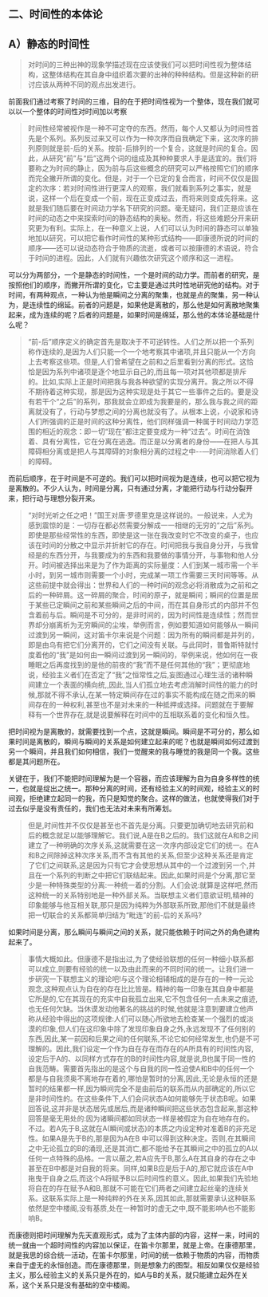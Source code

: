 <h2>二、时间性的本体论</h2><h2>A）静态的时间性</h2><blockquote data-pid="LGbYy8Nn">对时间的三种出神的现象学描述现在应该使我们可以把时间性视为整体结构，这整体结构在其自身中组织着次要的出神的种种结构。但是这种新的研讨应该从两种不同的观点出发进行。</blockquote><p data-pid="Q8uJ-mni">前面我们通过考察了时间的三维，目的在于把时间性视为一个整体，现在我们就可以以一个整体的时间性对时间加以考察</p><blockquote data-pid="hxjSD2ND">时间性经常被视作是一种不可定夺的东西。然而，每个人又都认为时间性首先是个系列。系列反过来又可以作为一种次序而自我确定下来，这次序的排列原则就是前-后的关系。按前-后排列的一个复合，这就是时间的复合。因此，从研究“前”与“后”这两个词的组成及其种种要求人手是适宜的。我们将要称之为时间的静止，因为前与后这些概念的研究可以严格按照它们的顺序而完全撇开所谓的变化。但是，对于一个已定的复合而言，时间不仅仅是固定的次序：若对时间性进行更深人的观察，我们就看到系列之事实，就是说，这样一个后在变成一个前，现在正变成过去，而将来则变成先将来。这就是我们随后要在时间动力学名下研究的问题。毫无疑问，我们正是应该在时间的动态之中来探索时间的静态结构的奥秘。然而，将这些难题分开来研究更为有利。实际上，在一种意义上说，人们可以认为时间的静态可以单独地加以研究，可以把它看作时间性的某种形式结构——即康德所说的时间的顺序——还可以说动态符合于物质的流逝，或者可以按康德的术语说，符合于时间的进程。因此，人们就有兴趣依次研究这个顺序和这一进程。</blockquote><p data-pid="D0pNoqP4">可以分为两部分，一个是静态的时间性，一个是时间的动力学。而前者的研究，是按照他们的顺序，而撇开所谓的变化，它主要是通过共时性地研究他的结构。对于时间，有两种观点，一种认为他是瞬间之分离的聚集，也就是点的聚集，另一种认为，是连续性的绵延。前者的问题是，如果他是离散的，那么他是如何离散地聚集起来，成为连续的呢？后者的问题是，如果时间是绵延，那么他的本体论基础是什么呢？</p><blockquote data-pid="FGQ6YKOq">“前-后”顺序定义的确定首先是取决于不可逆转性。人们之所以把一个系列称作连续的,是因为人们只能一个一个地考察其中诸项,并且只能从一个方向上去考察这些项。但是,人们曾希望在之前和之后里看到分离的形式。这恰恰是因为系列中诸项是逐个地显示自己的,而且每一项对其他项都是排斥的。比如,实际上正是时间把我与我各种欲望的实现分离开。我之所以不得不期待着这种实现，那是因为这种实现是处于其它一些事件之后的。要是没有若干个“之后”的系列，那我就会立即成为我要是的，那么我与我之间的距离就没有了，行动与梦想之间的分离也就没有了。从根本上说，小说家和诗人们所强调的正是时间的这种分离性，他们同样强调一种属于时间动力学范围的相近的观念：即一切“现在”都注定要变成为一种“过去”。时间在消蚀着、具有分离性，它在分离在逃逸。而正是以分离者的身份——在把人与其障碍相分离或是把人与其障碍的对象相分离的过程之中--—时间消除着人们的障碍。</blockquote><p data-pid="1F-tU4Hn">而前后顺序，在于时间是不可逆的。我们可以把时间视为是连续，也可以把它视为是离散的。不少人认为，时间是分离，只有通过分离，才能把行动与行动分裂开来，把行动与理想分裂开来。</p><blockquote data-pid="61Kl7GeN">“对时光听之任之吧！”国王对唐·罗德里克是这样说的。一般说来，人尤为感到震惊的是：一切存在都必然需要分解成一一相继的无穷的“之后”系列。即使是那些经常性的东西，即使是这一张在我改变时它不改变的桌子，也应该在时间的分散之中显示并折射它的存在。时间把我与我自身分开，与我曾经是的东西分开，与我要成为的东西和我要做的事情分开，与事物和他人分开。时间被选择出来是为了作为距离的实际量度：人们到某一城市需一个半小时，到另一城市则需要一个小时，完成某一项工作需要三天时间等等。从这些前提中就会得出：世界和人们的一种时间的观念必将消散成为之前和之后的一种碎屑。这一碎屑的聚合，时间的原子，就是瞬间；瞬间的位置是居于某些已定瞬间之前和某些瞬间之后的中间，而在其自身形式的内部并不包含着前与后。瞬间是不可分的，是非时间的，因为时间性是连续性；然而世界却分崩离析为无穷瞬间的尘埃，举例而言，例如要知道如何能够从一瞬间过渡到另一瞬间，这对笛卡尔来说是个问题：因为所有的瞬间都是并列的，即是由乌有把它们分离开的，它们之间没有关联。与此同时，普鲁斯特就忖度着他的“我”是如何由一瞬间过渡到另一瞬间的，举例来说，他如何在一夜睡眠之后再度找到的是他的前夜的“我”而不是任何其他的“我”；更彻底地说，经验主义者们在否定了“我”之恒常性之后,妄图通过心理生活的诸种瞬间建立一个表面的横向统,,因此,当人们孤立地去考虑消解时间性的能力的时候,那就不得不承认,在某一特定瞬间存在过的事实不能构成在随之而来的瞬间存在的一种权利,甚至也不是对未来的一种抵押或选择。问题就在于要解释有一个世界存在,就是说要解释在时间中的互相联系着的变化和恒久性。</blockquote><p data-pid="-yXKlnYK">把时间视为是离散的，就需要找到一个点，这就是瞬间。瞬间是不可分的，那么如果时间是离散的，瞬间与瞬间的关系是如何建立起来的呢？也就是瞬间如何过渡到另一个瞬间，并且我们如何相信，我们一觉醒来的我与睡觉的我是同一个我。这些都是其问题所在。</p><p data-pid="_4_PW9Le">关键在于，我们不能把时间理解为是一个容器，而应该理解为自为自身多样性的统一，也就是绽出之统一。那种分离的时间，还有经验主义的时间观，经验主义的时间观，拒绝建立起同一的我，而只是知觉的聚合。这样的做法，也就使得我们对于过去似乎是没有责任的，我们也无法对未来有所筹划。</p><blockquote data-pid="k2WjgBdF">但是,时间性并不仅仅是甚至也不首先是分离。只要更加确切地去研究前和后的概念就足以能够理解它。我们说,A是在B之后的。我们这就在A和B之间建立了一种明确的次序关系,这就需要在这一次序内部设定它们的统一。在A和B之间除掉这种次序关系,而不含有其他的关系,但至少这种关系还是肯定了它们之间联系,这是因为只有它才会使思想从其中的一个过渡到另一个,并且在一个系列的判断之中把它们联结起来。因此,如果时间是个分离,那它至少是一种特殊类型的分离:一种统一着的分割。人们会说:就算是这样吧,然而这种统一的关系特别地是一种外部关系。当联想主义者们意欲证明,精神的印象能够与他互相关联,那只是因为纯粹为外部联系所致,那他们不就是最终把一切联合的关系都简单归结为“毗连”的前-后的关系吗?</blockquote><p data-pid="op5jjqv1">如果时间是分离，那么瞬间与瞬间之间的关系，就只能依赖于时间之外的角色建构起来了。</p><blockquote data-pid="RjyAxP62">事情大概如此。但康德不是指出过,为了使经验联想的任何一种细小联系都可以成立,则要有经验的统一以及由此而来的不同时间的统一。让我们进一步研究一下联想主义的理论吧!与这个理论相辅相成的是存在的一种一元论观念,这种观点认为自在的存在比比皆是。精神的每一印象在其自身中都是它所是的,它在其现在的充实中自我孤立出来,它不包含任何一点未来之痕迹,也无任何欠缺。当休谟发动他著名的挑战的时候,他就是注意到要建立他声称从经验中得出的这项规律:人们可以随心所欲地去检查某一个强烈的或淡漠的印象,但人们在这印象中除了发现印象自身之外,永远发现不了任何别的东西,因此,某一前因和后果之间的任何联系,不论它如何经常发生,也仍是不可理解的。因此,我们设定一个作为自在存在而存在的A所具有的时间性内容,设定后于A的、以同样方式存在的B的时间性内容,就是说,B也属于同一性的自我范畴。需要首先指出的是这个与自我的同一性迫使A和B中的任何一个都是与自我须奥不离地存在着的,哪怕是暂时的分离,因此,无论是永恒的还是暂时的结果都一样,因为瞬间完全不是由前后的联系而从内部确定的,所以它是非时间性的。在这些条件下,人们会问状态A如何能够先于状态B呢。如果回答说,这并非是状态居先或居后,而是诸种瞬间把这些状态包含起来,那这种回答是毫无用处的:因为诸瞬间都如同状态一样是被假定为自在地存在的。不过。若A先于B,这就在A(瞬间或状态)的本质之内设定种对准着B的非充足性。如果A是先于B的,那是因为A在B 中可以得到这种决定。否则,在其瞬间之中无论孤立的B的涌现,还是其消亡,都不能给予在其瞬间之中的孤立的A以任何一点特殊的品格。一言以蔽之,若A应先于B,那么A在其自身的存在之中甚至在B中都是对自我的将来。同样,如果B应是后于A的,那它就应该在A中拖曳于自身之后,而这个A将赋予B以后时间性的意义。因此,如果我们先验地将自在的存在赋予A和B,那就不可能在它们两者之间建立起丝毫的连续关系。这联系实际上是一种纯粹的外在关系,因其如此,那就需要承认这种联系依然是空中楼阁,没有基质,处在一种暂时的虚无之中,既不能影响A也不能影响B。</blockquote><p data-pid="lewvJAaU">而康德则把时间理解为先天直观形式，成为了主体内部的内容，这样一来，时间的统一就由一个超时间性的内容加以保证，在笛卡尔那里，就是上帝。在康德那里，就是我思的综合统一活动，在笛卡尔那里，时间的统一依赖于物质的内容，而物质来自于虚无的永恒创造。而在康德那里，则是想象力的图型。相反如果仅仅是经验主义，那么经验主义的关系只是外在的，如A与B的关系，就只能建立起外在关系，这个关系只是没有基础的空中楼阁。</p><p></p>
